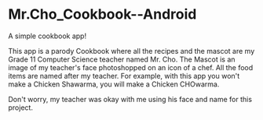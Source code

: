 # Mr.Cho_Cookbook--Android
 A simple cookbook app!
 
 This app is a parody Cookbook where all the recipes and the mascot are my Grade 11 Computer Science teacher named Mr. Cho.
 The Mascot is an image of my teacher's face photoshopped on an icon of a chef. 
 All the food items are named after my teacher. For example, with this app you won't make a Chicken Shawarma, you will make a Chicken CHOwarma. 
 
 
 Don't worry, my teacher was okay with me using his face and name for this project. 

